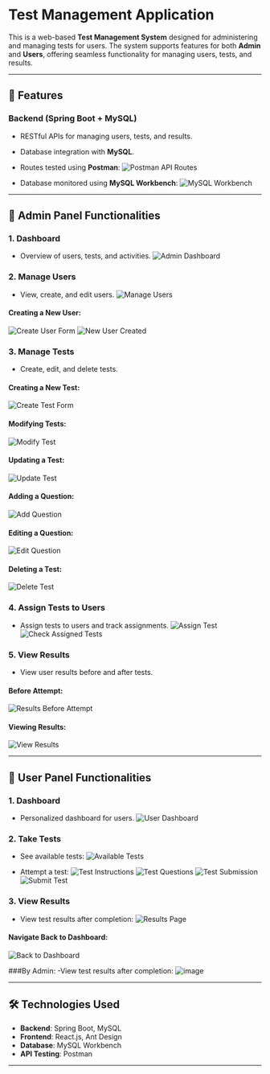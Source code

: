 # Test Management Application

This is a web-based **Test Management System** designed for administering and managing tests for users. The system supports features for both **Admin** and **Users**, offering seamless functionality for managing users, tests, and results.

---

## 🚀 Features

### Backend (Spring Boot + MySQL)
- RESTful APIs for managing users, tests, and results.
- Database integration with **MySQL**.
- Routes tested using **Postman**:
  ![Postman API Routes](https://github.com/user-attachments/assets/f7cb4775-4581-4f8c-ae7a-937606d612f2)

- Database monitored using **MySQL Workbench**:
  ![MySQL Workbench](https://github.com/user-attachments/assets/5076b244-089e-4210-bb8a-b725e45976b0)

---

## 🌟 Admin Panel Functionalities

### 1. Dashboard
- Overview of users, tests, and activities.
![Admin Dashboard](https://github.com/user-attachments/assets/d8aa8b2f-8c4c-427b-9473-13e7824d2780)

### 2. Manage Users
- View, create, and edit users.
![Manage Users](https://github.com/user-attachments/assets/d288ac82-bdf4-4324-9cfc-80a9e52c2841)

#### Creating a New User:
![Create User Form](https://github.com/user-attachments/assets/97dd661b-0c65-4789-a32d-cf626351cb73)
![New User Created](https://github.com/user-attachments/assets/653e2023-6f62-4f5c-b495-388938d36fc6)

### 3. Manage Tests
- Create, edit, and delete tests.

#### Creating a New Test:
![Create Test Form](https://github.com/user-attachments/assets/873c9f13-9369-44b6-9f24-d14b32b3d785)

#### Modifying Tests:
![Modify Test](https://github.com/user-attachments/assets/33bf96e2-b32b-4663-92c0-c6e69d5011e5)

#### Updating a Test:
![Update Test](https://github.com/user-attachments/assets/48dfe19f-6629-4c43-aff5-fa676daac047)

#### Adding a Question:
![Add Question](https://github.com/user-attachments/assets/e638d510-09a3-4ba1-8f3c-7634c7f7bbcb)

#### Editing a Question:
![Edit Question](https://github.com/user-attachments/assets/eb2f136a-ecee-49b0-ad73-b7550217ccec)

#### Deleting a Test:
![Delete Test](https://github.com/user-attachments/assets/d246eee0-2a50-4828-9862-c30223d2c88c)

### 4. Assign Tests to Users
- Assign tests to users and track assignments.
![Assign Test](https://github.com/user-attachments/assets/25502225-0524-461a-b2f2-d5738103cf82)
![Check Assigned Tests](https://github.com/user-attachments/assets/23d71c9e-b1f0-4a33-ae3b-55eba70ef258)

### 5. View Results
- View user results before and after tests.
#### Before Attempt:
![Results Before Attempt](https://github.com/user-attachments/assets/053d02e5-95f6-4b37-a444-39332f6241f5)
#### Viewing Results:
![View Results](https://github.com/user-attachments/assets/31557815-a662-488d-965b-69f16fcbc1b3)

---

## 🌟 User Panel Functionalities

### 1. Dashboard
- Personalized dashboard for users.
![User Dashboard](https://github.com/user-attachments/assets/dc594daf-2bb5-48bd-87b7-308cd5ac58c6)

### 2. Take Tests
- See available tests:
  ![Available Tests](https://github.com/user-attachments/assets/2ac2ae91-8d0f-41d4-9573-2554a1934859)

- Attempt a test:
  ![Test Instructions](https://github.com/user-attachments/assets/17d0a9f4-2a73-4f8b-8d0b-57f4fb4bce73)
  ![Test Questions](https://github.com/user-attachments/assets/2ff7153c-9868-4fd7-a143-9256af58b551)
  ![Test Submission](https://github.com/user-attachments/assets/4229135f-5999-4ad6-aceb-6240511178e5)
  ![Submit Test](https://github.com/user-attachments/assets/0f466f3b-2772-4667-96d3-f77290e91542)

### 3. View Results
- View test results after completion:
![Results Page](https://github.com/user-attachments/assets/986330f1-c8ea-41a2-adba-45499c5a134d)

#### Navigate Back to Dashboard:
![Back to Dashboard](https://github.com/user-attachments/assets/edadcb1f-9dc9-4fb5-b234-cd87c80f60be)


###By Admin:
-View test results after completion:
![image](https://github.com/user-attachments/assets/96d37555-67c1-473e-9fb9-8c45e6329ccb)

---

## 🛠️ Technologies Used

- **Backend**: Spring Boot, MySQL
- **Frontend**: React.js, Ant Design
- **Database**: MySQL Workbench
- **API Testing**: Postman

---
